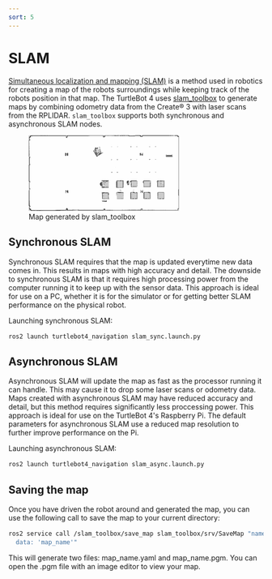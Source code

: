 ```yaml
---
sort: 5
---
```


# SLAM

[Simultaneous localization and mapping (SLAM)](https://en.wikipedia.org/wiki/Simultaneous_localization_and_mapping) is a method used in robotics for creating a map of the robots surroundings while keeping track of the robots position in that map. The TurtleBot 4 uses [slam_toolbox](https://github.com/SteveMacenski/slam_toolbox) to generate maps by combining odometry data from the Create® 3 with laser scans from the RPLIDAR. `slam_toolbox` supports both synchronous and asynchronous SLAM nodes.

<figure class="aligncenter">
    <img src="media/depot.png" alt="Depot map" style="width: 70%"/>
    <figcaption>Map generated by slam_toolbox</figcaption>
</figure>


## Synchronous SLAM

Synchronous SLAM requires that the map is updated everytime new data comes in. This results in maps with high accuracy and detail. The downside to synchronous SLAM is that it requires high processing power from the computer running it to keep up with the sensor data. This approach is ideal for use on a PC, whether it is for the simulator or for getting better SLAM performance on the physical robot.

Launching synchronous SLAM:

```bash
ros2 launch turtlebot4_navigation slam_sync.launch.py
```

## Asynchronous SLAM

Asynchronous SLAM will update the map as fast as the processor running it can handle. This may cause it to drop some laser scans or odometry data. Maps created with asynchronous SLAM may have reduced accuracy and detail, but this method requires significantly less proccessing power. This approach is ideal for use on the TurtleBot 4's Raspberry Pi. The default parameters for asynchronous SLAM use a reduced map resolution to further improve performance on the Pi.

Launching asynchronous SLAM:

```bash
ros2 launch turtlebot4_navigation slam_async.launch.py
```

## Saving the map

Once you have driven the robot around and generated the map, you can use the following call to save the map to your current directory:

```bash
ros2 service call /slam_toolbox/save_map slam_toolbox/srv/SaveMap "name:
  data: 'map_name'"
```

This will generate two files: map_name.yaml and map_name.pgm. You can open the .pgm file with an image editor to view your map.